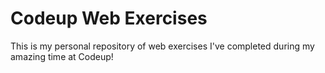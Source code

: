 # Codeup Web Exercises

 This is my personal repository of web exercises
 I've completed during my amazing time at Codeup!

